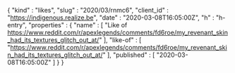 {
  "kind" : "likes",
  "slug" : "2020/03/rnmc6",
  "client_id" : "https://indigenous.realize.be",
  "date" : "2020-03-08T16:05:00Z",
  "h" : "h-entry",
  "properties" : {
    "name" : [ "Like of https://www.reddit.com/r/apexlegends/comments/fd6roe/my_revenant_skin_had_its_textures_glitch_out_at/" ],
    "like-of" : [ "https://www.reddit.com/r/apexlegends/comments/fd6roe/my_revenant_skin_had_its_textures_glitch_out_at/" ],
    "published" : [ "2020-03-08T16:05:00Z" ]
  }
}
